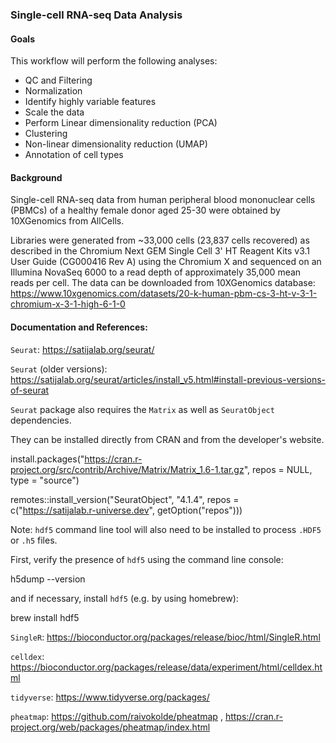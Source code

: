 ### Single-cell RNA-seq Data Analysis

#### Goals

This workflow will perform the following analyses:

-   QC and Filtering 
-   Normalization
-   Identify highly variable features
-   Scale the data
-   Perform Linear dimensionality reduction (PCA)
-   Clustering
-   Non-linear dimensionality reduction (UMAP)
-   Annotation of cell types

#### Background

Single-cell RNA-seq data from human peripheral blood mononuclear cells (PBMCs) of a healthy female donor aged 25-30 were obtained by 10XGenomics from AllCells.

Libraries were generated from ~33,000 cells (23,837 cells recovered) as described in the Chromium Next GEM Single Cell 3' HT Reagent Kits v3.1 User Guide (CG000416 Rev A) using the Chromium X and sequenced on an Illumina NovaSeq 6000 to a read depth of approximately 35,000 mean reads per cell. The data can be downloaded from 10XGenomics database: https://www.10xgenomics.com/datasets/20-k-human-pbm-cs-3-ht-v-3-1-chromium-x-3-1-high-6-1-0


#### Documentation and References:

`Seurat`: https://satijalab.org/seurat/

`Seurat` (older versions): https://satijalab.org/seurat/articles/install_v5.html#install-previous-versions-of-seurat

`Seurat` package also requires the `Matrix` as well as `SeuratObject` dependencies. 

They can be installed directly from CRAN and from the developer's website.

install.packages("https://cran.r-project.org/src/contrib/Archive/Matrix/Matrix_1.6-1.tar.gz", repos = NULL, type = "source")

remotes::install_version("SeuratObject", "4.1.4", repos = c("https://satijalab.r-universe.dev", getOption("repos")))

Note: `hdf5` command line tool will also need to be installed to process `.HDF5` or `.h5` files.  

First, verify the presence of `hdf5` using the command line console:

h5dump --version

and if necessary, install `hdf5` (e.g. by using homebrew):

brew install hdf5

`SingleR`: https://bioconductor.org/packages/release/bioc/html/SingleR.html

`celldex`: https://bioconductor.org/packages/release/data/experiment/html/celldex.html

`tidyverse`: https://www.tidyverse.org/packages/

`pheatmap`: https://github.com/raivokolde/pheatmap , https://cran.r-project.org/web/packages/pheatmap/index.html


